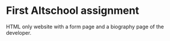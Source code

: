 <h1>First Altschool assignment</h1>
HTML only website with a form page and a biography page of the developer.
